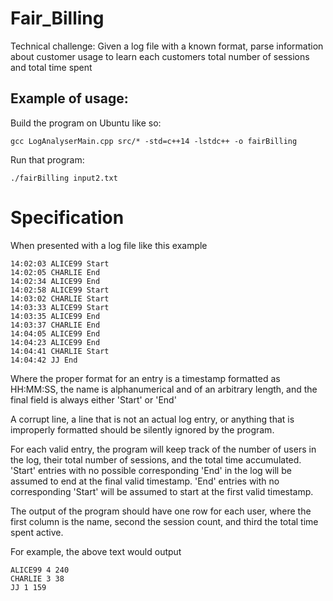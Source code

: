# Fair_Billing
Technical challenge: Given a log file with a known format, parse information about customer usage to learn each customers total number of sessions and total time spent

Example of usage:
-----------------
Build the program on Ubuntu like so:

	gcc LogAnalyserMain.cpp src/* -std=c++14 -lstdc++ -o fairBilling

Run that program:
	
	./fairBilling input2.txt

Specification
=============

When presented with a log file like this example

    14:02:03 ALICE99 Start
    14:02:05 CHARLIE End
    14:02:34 ALICE99 End
    14:02:58 ALICE99 Start
    14:03:02 CHARLIE Start
    14:03:33 ALICE99 Start
    14:03:35 ALICE99 End
    14:03:37 CHARLIE End
    14:04:05 ALICE99 End
    14:04:23 ALICE99 End
    14:04:41 CHARLIE Start
    14:04:42 JJ End


Where the proper format for an entry is a timestamp formatted as HH:MM:SS,
the name is alphanumerical and of an arbitrary length, and the final field is always
either 'Start' or 'End'

A corrupt line, a line that is not an actual log entry, or anything that is improperly
formatted should be silently ignored by the program.

For each valid entry, the program will keep track of the number of users in the log, their total number of sessions, 
and the total time accumulated. 'Start' entries with no possible corresponding 'End' in the log will be assumed to end
at the final valid timestamp. 'End' entries with no corresponding 'Start' will be assumed to start
at the first valid timestamp.

The output of the program should have one row for each user, where the first column is the name, second the session count, and third the total time spent active.

For example, the above text would output

    ALICE99 4 240
    CHARLIE 3 38
    JJ 1 159
